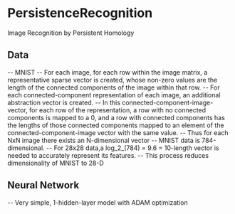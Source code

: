 # PersistenceRecognition
Image Recognition by Persistent Homology

## Data
-- MNIST
-- For each image, for each row within the image matrix, a representative sparse vector is created, whose non-zero values are the length of the connected components of the image within that row. 
-- For each connected-component representation of each image, an additional abstraction vector is created. 
-- In this connected-component-image-vector, for each row of the representation, a row with no connected components is mapped to a 0, and a row with connected components has the lengths of those connected components mapped to an element of the connected-component-image vector with the same value. 
-- Thus for each NxN image there exists an N-dimensional vector
-- MNIST data is 784-dimensional. 
-- For 28x28 data,a log_2_(784) = 9.6 = 10-length vector is needed to accurately represent its features. 
-- This process reduces dimensionality of MNIST to 28-D

## Neural Network
-- Very simple, 1-hidden-layer model with ADAM optimization
